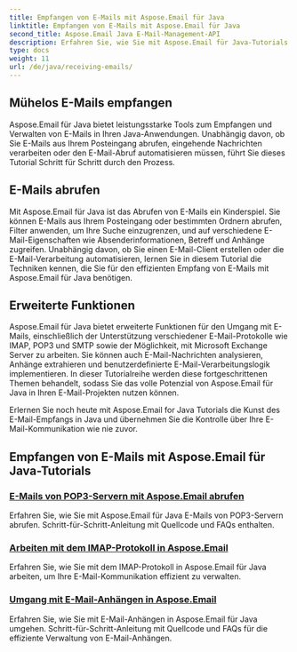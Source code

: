 ```yaml
---
title: Empfangen von E-Mails mit Aspose.Email für Java
linktitle: Empfangen von E-Mails mit Aspose.Email für Java
second_title: Aspose.Email Java E-Mail-Management-API
description: Erfahren Sie, wie Sie mit Aspose.Email für Java-Tutorials mühelos E-Mails empfangen. Beginnen Sie mit der Verwaltung Ihres Posteingangs wie ein Profi!
type: docs
weight: 11
url: /de/java/receiving-emails/
---
```


## Mühelos E-Mails empfangen

Aspose.Email für Java bietet leistungsstarke Tools zum Empfangen und Verwalten von E-Mails in Ihren Java-Anwendungen. Unabhängig davon, ob Sie E-Mails aus Ihrem Posteingang abrufen, eingehende Nachrichten verarbeiten oder den E-Mail-Abruf automatisieren müssen, führt Sie dieses Tutorial Schritt für Schritt durch den Prozess.

## E-Mails abrufen

Mit Aspose.Email für Java ist das Abrufen von E-Mails ein Kinderspiel. Sie können E-Mails aus Ihrem Posteingang oder bestimmten Ordnern abrufen, Filter anwenden, um Ihre Suche einzugrenzen, und auf verschiedene E-Mail-Eigenschaften wie Absenderinformationen, Betreff und Anhänge zugreifen. Unabhängig davon, ob Sie einen E-Mail-Client erstellen oder die E-Mail-Verarbeitung automatisieren, lernen Sie in diesem Tutorial die Techniken kennen, die Sie für den effizienten Empfang von E-Mails mit Aspose.Email für Java benötigen.

## Erweiterte Funktionen

Aspose.Email für Java bietet erweiterte Funktionen für den Umgang mit E-Mails, einschließlich der Unterstützung verschiedener E-Mail-Protokolle wie IMAP, POP3 und SMTP sowie der Möglichkeit, mit Microsoft Exchange Server zu arbeiten. Sie können auch E-Mail-Nachrichten analysieren, Anhänge extrahieren und benutzerdefinierte E-Mail-Verarbeitungslogik implementieren. In dieser Tutorialreihe werden diese fortgeschrittenen Themen behandelt, sodass Sie das volle Potenzial von Aspose.Email für Java in Ihren E-Mail-Projekten nutzen können.

Erlernen Sie noch heute mit Aspose.Email for Java Tutorials die Kunst des E-Mail-Empfangs in Java und übernehmen Sie die Kontrolle über Ihre E-Mail-Kommunikation wie nie zuvor.

## Empfangen von E-Mails mit Aspose.Email für Java-Tutorials
### [E-Mails von POP3-Servern mit Aspose.Email abrufen](./fetching-emails-from-pop3-servers/)
 Erfahren Sie, wie Sie mit Aspose.Email für Java E-Mails von POP3-Servern abrufen. Schritt-für-Schritt-Anleitung mit Quellcode und FAQs enthalten.
### [Arbeiten mit dem IMAP-Protokoll in Aspose.Email](./working-with-imap-protocol/)
Erfahren Sie, wie Sie mit dem IMAP-Protokoll in Aspose.Email für Java arbeiten, um Ihre E-Mail-Kommunikation effizient zu verwalten.
### [Umgang mit E-Mail-Anhängen in Aspose.Email](./handling-email-attachments/)
Erfahren Sie, wie Sie mit E-Mail-Anhängen in Aspose.Email für Java umgehen. Schritt-für-Schritt-Anleitung mit Quellcode und FAQs für die effiziente Verwaltung von E-Mail-Anhängen.